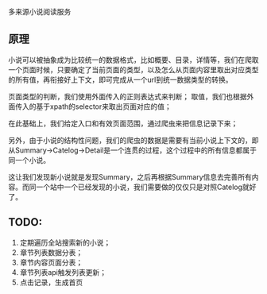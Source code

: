 多来源小说阅读服务

## 原理

小说可以被抽象成为比较统一的数据格式，比如概要、目录，详情等，我们在爬取一个页面时候，只要确定了当前页面的类型，以及怎么从页面内容里取出对应类型的所有值，再衔接好上下文，即可完成从一个url到统一数据类型的转换。

页面类型的判断，我们使用外面传入的正则表达式来判断；
取值，我们也根据外面传入的基于xpath的selector来取出页面对应的值；

在此基础上，我们给定入口和有效页面范围，通过爬虫来把信息记录下来；


另外，由于小说的结构性问题，我们的爬虫的数据是需要有当前小说上下文的，即从Summary->Catelog->Detail是一个连贯的过程，这个过程中的所有信息都属于同一个小说。

这让我们发现新小说就是发现Summary，之后再根据Summary信息去完善所有内容。而同一个站中一个已经发现的小说，我们需要做的仅仅只是对照Catelog就好了。

## TODO:
1. 定期遍历全站搜索新的小说；
2. 章节列表数据分表；
3. 章节内容页面分表；
4. 章节列表api触发列表更新；
5. 点击记录，生成首页